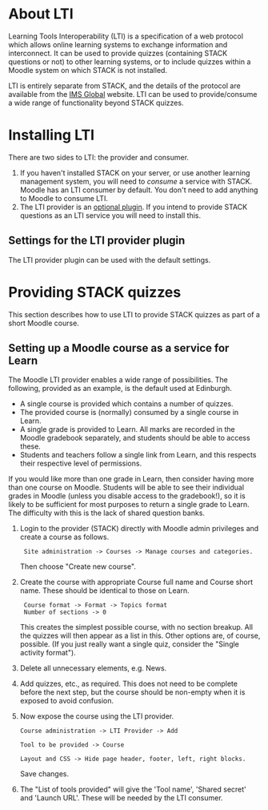 # About LTI

Learning Tools Interoperability (LTI) is a specification of a web protocol which allows online learning systems to exchange information and interconnect.  It can be used to provide quizzes (containing STACK questions or not) to other learning systems, or to include quizzes within a Moodle system on which STACK is not installed.

LTI is entirely separate from STACK, and the details of the protocol are available from the [IMS Global](https://www.imsglobal.org/activity/learning-tools-interoperability) website.  LTI can be used to provide/consume a wide range of functionality beyond STACK quizzes.

# Installing LTI

There are two sides to LTI: the provider and consumer.

1. If you haven't installed STACK on your server, or use another learning management system, you will need to *consume* a service with STACK.  Moodle has an LTI consumer by default.  You don't need to add anything to Moodle to consume LTI.
2. The LTI provider is an [optional plugin](https://moodle.org/plugins/local_ltiprovider).  If you intend to provide STACK questions as an LTI service you will need to install this.

## Settings for the LTI provider plugin

The LTI provider plugin can be used with the default settings.

# Providing STACK quizzes

This section describes how to use LTI to provide STACK quizzes as part of a short Moodle course.

## Setting up a Moodle course as a service for Learn

The Moodle LTI provider enables a wide range of possibilities.  The following, provided as an example, is the default used at Edinburgh.

* A single course is provided which contains a number of quizzes.
* The provided course is (normally) consumed by a single course in Learn.
* A single grade is provided to Learn.  All marks are recorded in the Moodle gradebook separately, and students should be able to access these.
* Students and teachers follow a single link from Learn, and this respects their respective level of permissions.

If you would like more than one grade in Learn, then consider having more than one course on Moodle.  Students will be able to see their individual grades in Moodle (unless you disable access to the gradebook!), so it is likely to be sufficient for most purposes to return a single grade to Learn.  The difficulty with this is the lack of shared question banks.

1. Login to the provider (STACK) directly with Moodle admin privileges and create a course as follows.

        Site administration -> Courses -> Manage courses and categories.
    
   Then choose "Create new course".
2. Create the course with appropriate Course full name and Course short name.  These should be identical to those on Learn.

        Course format -> Format -> Topics format
        Number of sections -> 0
   
   This creates the simplest possible course, with no section breakup.  All the quizzes will then appear as a list in this.  Other options are, of course, possible.
   (If you just really want a single quiz, consider the "Single activity format").
3. Delete all unnecessary elements, e.g. News.
4. Add quizzes, etc., as required.  This does not need to be complete before the next step, but the course should be non-empty when it is exposed to avoid confusion.
5. Now expose the course using the LTI provider.

       Course administration -> LTI Provider -> Add
   
       Tool to be provided -> Course
       
       Layout and CSS -> Hide page header, footer, left, right blocks.
   
   Save changes.
6. The "List of tools provided" will give the 'Tool name', 'Shared secret' and 'Launch URL'.  These will be needed by the LTI consumer.
   


